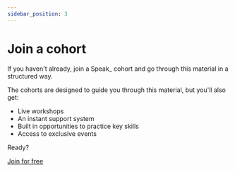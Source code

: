 ```yaml
---
sidebar_position: 3
---
```


# Join a cohort

If you haven't already, join a Speak\_ cohort and go through this material in a structured way.

The cohorts are designed to guide you through this material, but you'll also get:

- Live workshops
- An instant support system
- Built in opportunities to practice key skills
- Access to exclusive events

Ready?

<a className="btn" href="https://speak.careers">Join for free</a>
